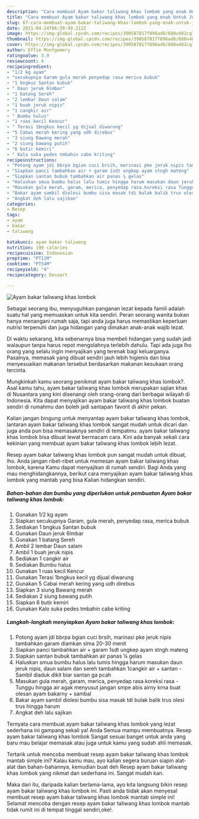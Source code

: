 ```yaml
---
description: "Cara membuat Ayam bakar taliwang khas lombok yang enak Untuk Jualan"
title: "Cara membuat Ayam bakar taliwang khas lombok yang enak Untuk Jualan"
slug: 67-cara-membuat-ayam-bakar-taliwang-khas-lombok-yang-enak-untuk-jualan
date: 2021-04-24T06:59:49.212Z
image: https://img-global.cpcdn.com/recipes/390587817f896ad6/680x482cq70/ayam-bakar-taliwang-khas-lombok-foto-resep-utama.jpg
thumbnail: https://img-global.cpcdn.com/recipes/390587817f896ad6/680x482cq70/ayam-bakar-taliwang-khas-lombok-foto-resep-utama.jpg
cover: https://img-global.cpcdn.com/recipes/390587817f896ad6/680x482cq70/ayam-bakar-taliwang-khas-lombok-foto-resep-utama.jpg
author: Effie Montgomery
ratingvalue: 3.9
reviewcount: 4
recipeingredient:
- "1/2 kg ayam"
- "secukupnya Garam gula merah penyedap rasa merica bubuk"
- "1 bngkus Santan bubuk"
- " Daun jeruk 6lmbar"
- "1 batang Sereh"
- "2 lembar Daun salam"
- "1 buah jeruk nipis"
- "1 cangkir air"
- " Bumbu halus"
- "1 ruas kecil Kencur"
- " Terasi 1bngkus kecil yg dijual diwarung"
- "5 Cabai merah kering yang udh direbus"
- "3 siung Bawang merah"
- "2 siung bawang putih"
- "6 butir kemiri"
- " Kalo suka pedes tmbahin cabe kriting"
recipeinstructions:
- "Potong ayam jdi bbrpa bgian cuci brsih, marinasi pke jeruk nipis tambahkan garam diamkan slma 20-30 menit"
- "Siapkan panci tambahkan air + garam 1sdt ungkep ayam stngh mateng"
- "Siapkan santan bubuk tambahkan air panas ¼ gelas"
- "Haluskan smua bumbu halus lalu tumis hingga harum masukan daun jeruk nipis, daun salam dan sereh tambahkan 1cangkir air + santan Sambil diaduk dikit biar santan ga pcah"
- "Masukan gula merah, garam, merica, penyedap rasa.koreksi rasa Tunggu hingga air agak menyusut jangan smpe abis airny krna buat olesan ayam bakarny + sambal"
- "Bakar ayam sambil diolesi bumbu sisa masak tdi bulak balik trus olesi trus hingga harum"
- "Angkat deh lalu sajikan"
categories:
- Resep
tags:
- ayam
- bakar
- taliwang

katakunci: ayam bakar taliwang 
nutrition: 199 calories
recipecuisine: Indonesian
preptime: "PT11M"
cooktime: "PT54M"
recipeyield: "4"
recipecategory: Dessert

---
```



![Ayam bakar taliwang khas lombok](https://img-global.cpcdn.com/recipes/390587817f896ad6/680x482cq70/ayam-bakar-taliwang-khas-lombok-foto-resep-utama.jpg)

Sebagai seorang ibu, menyuguhkan panganan lezat kepada famili adalah suatu hal yang memuaskan untuk kita sendiri. Peran seorang  wanita bukan hanya menangani rumah saja, tapi anda juga harus memastikan keperluan nutrisi terpenuhi dan juga hidangan yang dimakan anak-anak wajib lezat.

Di waktu  sekarang, kita sebenarnya bisa membeli hidangan yang sudah jadi walaupun tanpa harus repot mengolahnya terlebih dahulu. Tapi ada juga lho orang yang selalu ingin menyajikan yang terenak bagi keluarganya. Pasalnya, memasak yang dibuat sendiri jauh lebih higienis dan bisa menyesuaikan makanan tersebut berdasarkan makanan kesukaan orang tercinta. 



Mungkinkah kamu seorang penikmat ayam bakar taliwang khas lombok?. Asal kamu tahu, ayam bakar taliwang khas lombok merupakan sajian khas di Nusantara yang kini disenangi oleh orang-orang dari berbagai wilayah di Indonesia. Kita dapat menyajikan ayam bakar taliwang khas lombok buatan sendiri di rumahmu dan boleh jadi santapan favorit di akhir pekan.

Kalian jangan bingung untuk menyantap ayam bakar taliwang khas lombok, lantaran ayam bakar taliwang khas lombok sangat mudah untuk dicari dan juga anda pun bisa memasaknya sendiri di tempatmu. ayam bakar taliwang khas lombok bisa dibuat lewat bermacam cara. Kini ada banyak sekali cara kekinian yang membuat ayam bakar taliwang khas lombok lebih lezat.

Resep ayam bakar taliwang khas lombok pun sangat mudah untuk dibuat, lho. Anda jangan ribet-ribet untuk memesan ayam bakar taliwang khas lombok, karena Kamu dapat menyajikan di rumah sendiri. Bagi Anda yang mau menghidangkannya, berikut cara menyajikan ayam bakar taliwang khas lombok yang mantab yang bisa Kalian hidangkan sendiri.

<!--inarticleads1-->

##### Bahan-bahan dan bumbu yang diperlukan untuk pembuatan Ayam bakar taliwang khas lombok:

1. Gunakan 1/2 kg ayam
1. Siapkan secukupnya Garam, gula merah, penyedap rasa, merica bubuk
1. Sediakan 1 bngkus Santan bubuk
1. Gunakan  Daun jeruk 6lmbar
1. Gunakan 1 batang Sereh
1. Ambil 2 lembar Daun salam
1. Ambil 1 buah jeruk nipis
1. Sediakan 1 cangkir air
1. Sediakan  Bumbu halus
1. Gunakan 1 ruas kecil Kencur
1. Gunakan  Terasi 1bngkus kecil yg dijual diwarung
1. Gunakan 5 Cabai merah kering yang udh direbus
1. Siapkan 3 siung Bawang merah
1. Sediakan 2 siung bawang putih
1. Siapkan 6 butir kemiri
1. Gunakan  Kalo suka pedes tmbahin cabe kriting




<!--inarticleads2-->

##### Langkah-langkah menyiapkan Ayam bakar taliwang khas lombok:

1. Potong ayam jdi bbrpa bgian cuci brsih, marinasi pke jeruk nipis tambahkan garam diamkan slma 20-30 menit
1. Siapkan panci tambahkan air + garam 1sdt ungkep ayam stngh mateng
1. Siapkan santan bubuk tambahkan air panas ¼ gelas
1. Haluskan smua bumbu halus lalu tumis hingga harum masukan daun jeruk nipis, daun salam dan sereh tambahkan 1cangkir air + santan - Sambil diaduk dikit biar santan ga pcah
1. Masukan gula merah, garam, merica, penyedap rasa.koreksi rasa - Tunggu hingga air agak menyusut jangan smpe abis airny krna buat olesan ayam bakarny + sambal
1. Bakar ayam sambil diolesi bumbu sisa masak tdi bulak balik trus olesi trus hingga harum
1. Angkat deh lalu sajikan




Ternyata cara membuat ayam bakar taliwang khas lombok yang lezat sederhana ini gampang sekali ya! Anda Semua mampu membuatnya. Resep ayam bakar taliwang khas lombok Sangat sesuai banget untuk anda yang baru mau belajar memasak atau juga untuk kamu yang sudah ahli memasak.

Tertarik untuk mencoba membuat resep ayam bakar taliwang khas lombok mantab simple ini? Kalau kamu mau, ayo kalian segera buruan siapin alat-alat dan bahan-bahannya, kemudian buat deh Resep ayam bakar taliwang khas lombok yang nikmat dan sederhana ini. Sangat mudah kan. 

Maka dari itu, daripada kalian berlama-lama, ayo kita langsung bikin resep ayam bakar taliwang khas lombok ini. Pasti anda tiidak akan menyesal membuat resep ayam bakar taliwang khas lombok mantab simple ini! Selamat mencoba dengan resep ayam bakar taliwang khas lombok mantab tidak rumit ini di tempat tinggal sendiri,oke!.

